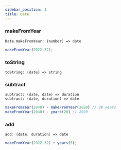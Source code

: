 ```yaml
---
sidebar_position: 1
title: Date
---
```


### makeFromYear

```
Date.makeFromYear: (number) => date
```

```js
makeFromYear(2022.32);
```

### toString

```
toString: (date) => string
```

### subtract

```
subtract: (date, date) => duration
subtract: (date, duration) => date
```

```js
makeFromYear(2040) - makeFromYear(2020) // 20 years
makeFromYear(2040) - years(20) // 2020
```

### add

```
add: (date, duration) => date
```

```js
makeFromYear(2022.32) + years(5);
```
